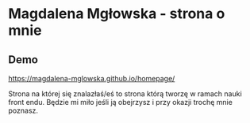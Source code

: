 # Magdalena Mgłowska - strona o mnie
## Demo
 https://magdalena-mglowska.github.io/homepage/
 
Strona na której się znalazłaś/eś to strona którą tworzę w ramach nauki front endu. Będzie mi miło jeśli ją obejrzysz i przy okazji trochę mnie poznasz.
